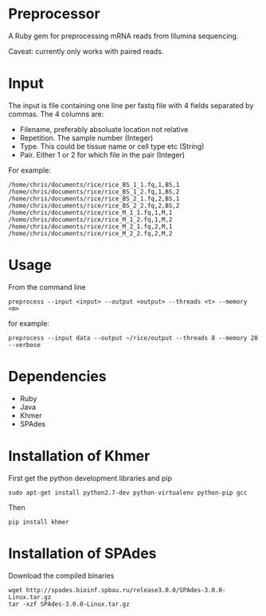 Preprocessor
============

A Ruby gem for preprocessing mRNA reads from Illumina sequencing.

Caveat: currently only works with paired reads.

# Input

The input is file containing one line per fastq file with 4 fields separated by commas. The 4 columns are:

 - Filename, preferably absoluate location not relative
 - Repetition. The sample number (Integer)
 - Type. This could be tissue name or cell type etc (String)
 - Pair. Either 1 or 2 for which file in the pair (Integer)

For example:

```
/home/chris/documents/rice/rice_BS_1_1.fq,1,BS,1
/home/chris/documents/rice/rice_BS_1_2.fq,1,BS,2
/home/chris/documents/rice/rice_BS_2_1.fq,2,BS,1
/home/chris/documents/rice/rice_BS_2_2.fq,2,BS,2
/home/chris/documents/rice/rice_M_1_1.fq,1,M,1
/home/chris/documents/rice/rice_M_1_2.fq,1,M,2
/home/chris/documents/rice/rice_M_2_1.fq,2,M,1
/home/chris/documents/rice/rice_M_2_2.fq,2,M,2
```

# Usage

From the command line

```
preprocess --input <input> --output <output> --threads <t> --memory <m>
```

for example:

```
preprocess --input data --output ~/rice/output --threads 8 --memory 20 --verbose
```

# Dependencies

 - Ruby
 - Java
 - Khmer
 - SPAdes

# Installation of Khmer

First get the python development libraries and pip

```
sudo apt-get install python2.7-dev python-virtualenv python-pip gcc
```

Then

```
pip install khmer
```

# Installation of SPAdes

Download the compiled binaries

```
wget http://spades.bioinf.spbau.ru/release3.0.0/SPAdes-3.0.0-Linux.tar.gz
tar -xzf SPAdes-3.0.0-Linux.tar.gz
```